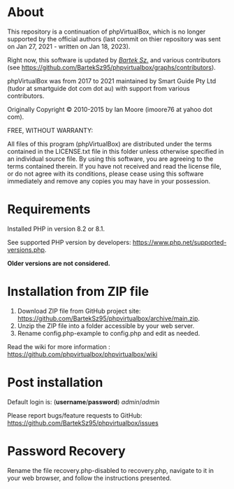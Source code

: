 # About

This repository is a continuation of phpVirtualBox, which is no longer supported by the official authors (last commit on thier repository was sent on Jan 27, 2021 - written on Jan 18, 2023).

Right now, this software is updated by *[Bartek Sz.](https://github.com/BartekSz95)* and various contributors (see https://github.com/BartekSz95/phpvirtualbox/graphs/contributors).

phpVirtualBox was from 2017 to 2021 maintained by Smart Guide Pty Ltd (tudor at smartguide dot com dot au) with support from various contributors.

Originally Copyright © 2010-2015 by Ian Moore (imoore76 at yahoo dot com).

FREE, WITHOUT WARRANTY:

All files of this program (phpVirtualBox) are distributed under the
terms contained in the LICENSE.txt file in this folder unless otherwise
specified in an individual source file. By using this software, you are
agreeing to the terms contained therein. If you have not received and read
the license file, or do not agree with its conditions, please cease using
this software immediately and remove any copies you may have in your
possession.

# Requirements

Installed PHP in version 8.2 or 8.1.

See supported PHP version by developers: https://www.php.net/supported-versions.php.

**Older versions are not considered.**

# Installation from ZIP file

1) Download ZIP file from GitHub project site: https://github.com/BartekSz95/phpvirtualbox/archive/main.zip.
2) Unzip the ZIP file into a folder accessible by your web server.
3) Rename config.php-example to config.php and edit as needed.

Read the wiki for more information : https://github.com/phpvirtualbox/phpvirtualbox/wiki

# Post installation

Default login is: (**username**/**password**) *admin*/*admin*

Please report bugs/feature requests to GitHub:
https://github.com/BartekSz95/phpvirtualbox/issues

# Password Recovery

Rename the file recovery.php-disabled to recovery.php, navigate to it in your web browser, and follow the instructions presented.
